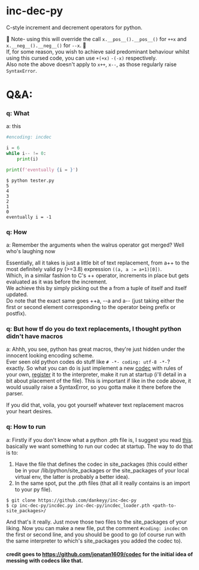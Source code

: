 # inc-dec-py
C-style increment and decrement operators for python.

🔴 Note- using this will override the call `x.__pos__().__pos__()` for `++x` 
and `x.__neg__().__neg__()` for `--x`. 🔴\
If, for some reason, you wish to achieve said predominant behaviour whilst using this cursed code, you can use `+(+x)` `-(-x)` respectively.\
Also note the above doesn't apply to `x++`, `x--`, as those regularly raise `SyntaxError`.

# Q&A:
### q: What
a: this 
```python
#encoding: incdec

i = 6
while i-- != 0:
    print(i)

print(f'eventually {i = }')
```
```console
$ python tester.py
5
4
3
2
1
0
eventually i = -1

```

### q: How
a: Remember the arguments when the walrus operator got merged? Well who's laughing now

Essentially, all it takes is just a little bit of text replacement, from a++ to the most definitely valid py (>=3.8) expression `((a, a := a+1)[0])`.\
Which, in a similar fashion to C's ++ operator, increments in place but gets evaluated as it was before the increment.\
We achieve this by simply picking out the a from a tuple of itself and itself updated.\
Do note that the exact same goes ++a, --a and a-- (just taking either the first or second element corresponding to the operator being prefix or postfix).

### q: But how tf do you do text replacements, I thought python didn't have macros
a: Ahhh, you see, python has great macros, they're just hidden under the innocent looking encoding scheme.\
Ever seen old python codes do stuff like `# -*- coding: utf-8 -*-`?\
exactly. So what you can do is just implement a new [codec](https://docs.python.org/3/library/codecs.html#codecs.CodecInfo) with rules of your own, [register](https://docs.python.org/3/library/codecs.html#codecs.register) it to the interpreter, make it run at startup (i'll detail in a bit about placement of the file). This is important if like in the code above, it would usually raise a SyntaxError, so you gotta make it there before the parser.

If you did that, voila, you got yourself whatever text replacement macros your heart desires.

### q: How to run
a: Firstly if you don't know what a python .pth file is, I suggest you read [this](https://docs.python.org/3.10/library/site.html).
basically we want something to run our codec at startup. The way to do that is to:
1. Have the file that defines the codec in site_packages (this could either be in your /lib/python<version>/site_packages or the site_packages of your local virtual env, the latter is probably a better idea).
2. In the same spot, put the .pth files (that all it really contains is an import to your py file).


```console
$ git clone https://github.com/dankeyy/inc-dec-py
$ cp inc-dec-py/incdec.py inc-dec-py/incdec_loader.pth <path-to-site_packages>/
```
And that's it really. Just move those two files to the site_packages of your liking. Now you can make a new file, put the comment `#coding: incdec` on the first or second line, and you should be good to go (of course run with the same interpreter to which's site_packages you added the codec to).

#### credit goes to https://github.com/jonatan1609/codec for the initial idea of messing with codecs like that.
